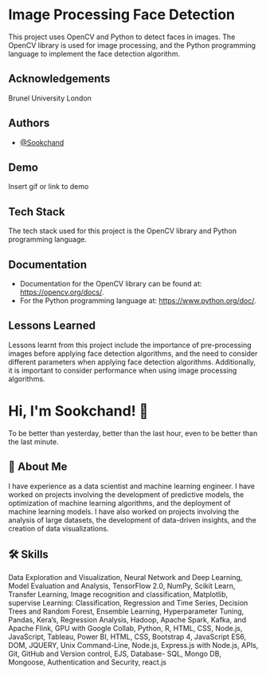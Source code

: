
# Image Processing Face Detection

This project uses OpenCV and Python to detect faces in images. The OpenCV library is used for image processing, and the Python programming language to implement the face detection algorithm. 

## Acknowledgements

Brunel University London


## Authors

- [@Sookchand](https://github.com/Sookchand)


## Demo

Insert gif or link to demo


## Tech Stack

The tech stack used for this project is the OpenCV library and Python programming language.

## Documentation

- Documentation for the OpenCV library can be found at: https://opencv.org/docs/.
- For the Python programming language at: https://www.python.org/doc/.


## Lessons Learned

Lessons learnt from this project include the importance of pre-processing images before applying face detection algorithms, and the need to consider different parameters when applying face detection algorithms. Additionally, it is important to consider performance when using image processing algorithms.
# Hi, I'm Sookchand! 👋
To be better than yesterday, better than the last hour, even to be better than the last
minute.


## 🚀 About Me
I have experience as a data scientist and machine learning engineer. I have worked on
projects involving the development of predictive models, the optimization of machine
learning algorithms, and the deployment of machine learning models. I have also worked on
projects involving the analysis of large datasets, the development of data-driven insights,
and the creation of data visualizations.

## 🛠 Skills
Data Exploration and Visualization, Neural Network and Deep Learning, Model Evaluation
and Analysis, TensorFlow 2.0, NumPy, Scikit Learn, Transfer Learning, Image recognition and
classification, Matplotlib, supervise Learning: Classification, Regression and Time Series,
Decision Trees and Random Forest, Ensemble Learning, Hyperparameter Tuning, Pandas,
Kera’s, Regression Analysis, Hadoop, Apache Spark, Kafka, and Apache Flink, GPU with
Google Collab, Python, R, HTML, CSS, Node.js, JavaScript, Tableau, Power BI, HTML, CSS,
Bootstrap 4, JavaScript ES6, DOM, JQUERY, Unix Command-Line, Node.js, Express.js with Node.js,
APIs, Git, GitHub and Version control, EJS, Database- SQL, Mongo DB, Mongoose, Authentication and
Security, react.js